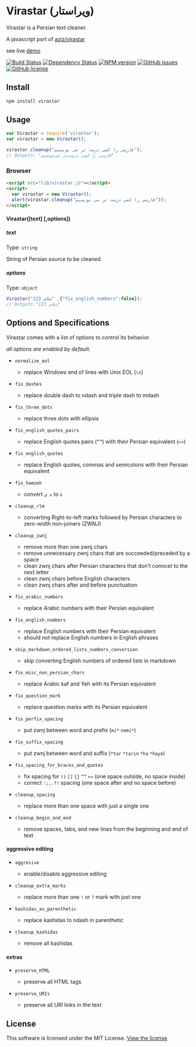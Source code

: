 # Virastar (ویراستار)
Virastar is a Persian text cleaner.

A javascript port of [aziz/virastar](https://github.com/aziz/virastar)

see live [demo](http://juvee.github.io/virastar/)

[![Build Status](https://img.shields.io/travis/juvee/virastar/master.svg?style=flat-square)](https://travis-ci.org/juvee/virastar)
[![Dependency Status](https://img.shields.io/david/juvee/virastar.svg?style=flat-square)](https://david-dm.org/juvee/virastar)
[![NPM version](https://img.shields.io/npm/v/virastar.svg?style=flat-square)](https://www.npmjs.com/package/virastar)
[![GitHub issues](https://img.shields.io/github/issues/juvee/virastar.svg?style=flat-square)](https://github.com/juvee/virastar/issues)
[![GitHub license](https://img.shields.io/badge/license-MIT-blue.svg?style=flat-square)](https://raw.githubusercontent.com/juvee/virastar/master/LICENSE)

## Install
``` bash
npm install virastar
```

## Usage
```js
var Virastar = require('virastar');
var virastar = new Virastar();

virastar.cleanup("فارسي را كمی درست تر می نويسيم");
// Outputs: "فارسی را کمی درست‌تر می‌نویسیم"
```

### Browser
```html
<script src="lib/virastar.js"></script>
<script>
  var virastar = new Virastar();
  alert(virastar.cleanup("فارسي را كمی درست تر می نويسيم"));
</script>
```

#### Virastar([text] [,options])

##### text
Type: `string`

String of Persian source to be cleaned.

##### options
Type: `object`

```js
Virastar("سلام 123" ,{"fix_english_numbers":false});
// Outputs:"سلام 123"
```

## Options and Specifications
Virastar comes with a list of options to control its behavior.

_all options are enabled by default._

* `normalize_eol`
	- replace Windows end of lines with Unix EOL (`\n`)


* `fix_dashes`
	- replace double dash to ndash and triple dash to mdash


* `fix_three_dots`
	- replace three dots with ellipsis


* `fix_english_quotes_pairs`
	- replace English quotes pairs (`“”`) with their Persian equivalent (`«»`)


* `fix_english_quotes`
	- replace English quotes, commas and semicolons with their Persian equivalent


* `fix_hamzeh`
	- convert `ه ی` to `هٔ`


* `cleanup_rlm`
	- converting Right-to-left marks followed by Persian characters to zero-width non-joiners (ZWNJ)


* `cleanup_zwnj`
	- remove more than one zwnj chars  
	- remove unnecessary zwnj chars that are succeeded/preceded by a space  
	- clean zwnj chars after Persian characters that don't conncet to the next letter  
	- clean zwnj chars before English characters  
	- clean zwnj chars after and before punctuation  


* `fix_arabic_numbers`
	- replace Arabic numbers with their Persian equivalent


* `fix_english_numbers`
	- replace English numbers with their Persian equivalent
	- should not replace English numbers in English phrases


* `skip_markdown_ordered_lists_numbers_conversion`
	- skip converting English numbers of ordered lists in markdown


* `fix_misc_non_persian_chars`
	- replace Arabic kaf and Yeh with its Persian equivalent


* `fix_question_mark`
	- replace question marks with its Persian equivalent


* `fix_perfix_spacing`
	- put zwnj between word and prefix (`mi*` `nemi*`)


* `fix_suffix_spacing`
	- put zwnj between word and suffix (`*tar` `*tarin` `*ha` `*haye`)


* `fix_spacing_for_braces_and_quotes`
	- fix spacing for `()` `[]` `{}`  `“”` `«»` (one space outside, no space inside)
	- correct `:;,.?!` spacing (one space after and no space before)


* `cleanup_spacing`
	- replace more than one space with just a single one


* `cleanup_begin_and_end`
	- remove spaces, tabs, and new lines from the beginning and end of text

#### aggressive editing
* `aggresive`
	- enable/disable aggressive editing


* `cleanup_extra_marks`
	- replace more than one `!` or `?` mark with just one

* `kashidas_as_parenthetic`
	- replace kashidas to ndash in parenthetic

* `cleanup_kashidas`
	- remove all kashidas

#### extras
* `preserve_HTML`
	- preserve all HTML tags


* `preserve_URIs`
	- preserve all URI links in the text


## License

This software is licensed under the MIT License. [View the license](LICENSE).
